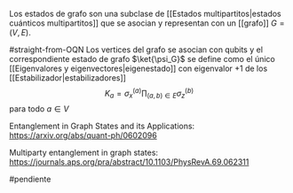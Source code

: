 Los estados de grafo son una subclase de [[Estados multipartitos|estados cuánticos multipartitos]] que se asocian y representan con un [[grafo]] $G=(V,E)$.

#straight-from-OQN Los vertices del grafo se asocian con qubits y el correspondiente estado de grafo $\ket{\psi_G}$ se define como el único [[Eigenvalores y eigenvectores|eigenestado]] con eigenvalor +1 de los [[Estabilizador|estabilizadores]]
$$
K_a = \sigma_x^{(a)} \prod_{(a,b)\in E}\sigma_z^{(b)}
$$
para todo $a\in V$





Entanglement in Graph States and its Applications:
	https://arxiv.org/abs/quant-ph/0602096

Multiparty entanglement in graph states:
	https://journals.aps.org/pra/abstract/10.1103/PhysRevA.69.062311


#pendiente 